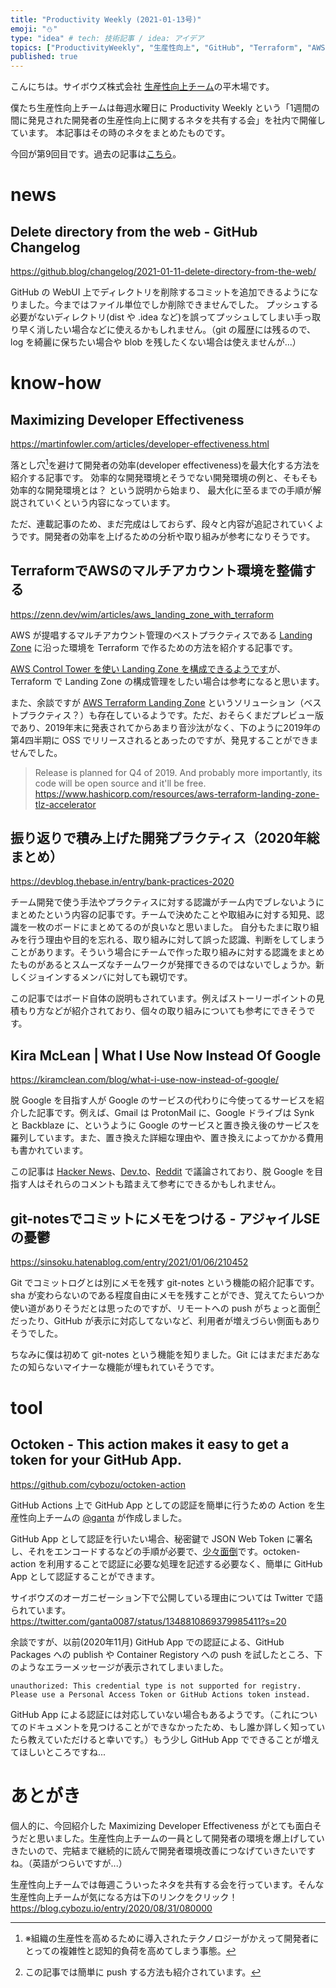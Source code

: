 ```yaml
---
title: "Productivity Weekly (2021-01-13号)"
emoji: "⛄️"
type: "idea" # tech: 技術記事 / idea: アイデア
topics: ["ProductivityWeekly", "生産性向上", "GitHub", "Terraform", "AWS"]
published: true
---
```


こんにちは。サイボウズ株式会社 [生産性向上チーム](https://blog.cybozu.io/entry/2020/08/31/080000)の平木場です。

僕たち生産性向上チームは毎週水曜日に Productivity Weekly という「1週間の間に発見された開発者の生産性向上に関するネタを共有する会」を社内で開催しています。
本記事はその時のネタをまとめたものです。

今回が第9回目です。過去の記事は[こちら](https://zenn.dev/topics/productivityweekly)。

# news
## Delete directory from the web - GitHub Changelog
https://github.blog/changelog/2021-01-11-delete-directory-from-the-web/

GitHub の WebUI 上でディレクトリを削除するコミットを追加できるようになりました。今まではファイル単位でしか削除できませんでした。
プッシュする必要がないディレクトリ(dist や .idea など)を誤ってプッシュしてしまい手っ取り早く消したい場合などに使えるかもしれません。（git の履歴には残るので、log を綺麗に保ちたい場合や blob を残したくない場合は使えませんが...）

# know-how
## Maximizing Developer Effectiveness
https://martinfowler.com/articles/developer-effectiveness.html

落とし穴[^1]を避けて開発者の効率(developer effectiveness)を最大化する方法を紹介する記事です。
効率的な開発環境とそうでない開発環境の例と、そもそも効率的な開発環境とは？ という説明から始まり、
最大化に至るまでの手順が解説されていくという内容になっています。

ただ、連載記事のため、まだ完成はしておらず、段々と内容が追記されていくようです。開発者の効率を上げるための分析や取り組みが参考になりそうです。


[^1]: ※組織の生産性を高めるために導入されたテクノロジーがかえって開発者にとっての複雑性と認知的負荷を高めてしまう事態。

## TerraformでAWSのマルチアカウント環境を整備する
https://zenn.dev/wim/articles/aws_landing_zone_with_terraform

AWS が提唱するマルチアカウント管理のベストプラクティスである [Landing Zone](https://aws.amazon.com/jp/solutions/aws-landing-zone/) に沿った環境を Terraform で作るための方法を紹介する記事です。

[AWS Control Tower を使い Landing Zone を構成できるようです](https://docs.aws.amazon.com/controltower/latest/userguide/aws-multi-account-landing-zone.html)が、Terraform で Landing Zone の構成管理をしたい場合は参考になると思います。

また、余談ですが [AWS Terraform Landing Zone](https://www.hashicorp.com/resources/aws-terraform-landing-zone-tlz-accelerator) というソリューション（ベストプラクティス？）も存在しているようです。ただ、おそらくまだプレビュー版であり、2019年末に発表されてからあまり音沙汰がなく、下のように2019年の第4四半期に OSS でリリースされるとあったのですが、発見することができませんでした。

> Release is planned for Q4 of 2019. And probably more importantly, its code will be open source and it'll be free. 
https://www.hashicorp.com/resources/aws-terraform-landing-zone-tlz-accelerator

## 振り返りで積み上げた開発プラクティス（2020年総まとめ）
https://devblog.thebase.in/entry/bank-practices-2020

チーム開発で使う手法やプラクティスに対する認識がチーム内でブレないようにまとめたという内容の記事です。チームで決めたことや取組みに対する知見、認識を一枚のボードにまとめてるのが良いなと思いました。
自分もたまに取り組みを行う理由や目的を忘れる、取り組みに対して誤った認識、判断をしてしまうことがあります。そういう場合にチームで作った取り組みに対する認識をまとめたものがあるとスムーズなチームワークが発揮できるのではないでしょうか。新しくジョインするメンバに対しても親切です。

この記事ではボード自体の説明もされています。例えばストーリーポイントの見積もり方などが紹介されており、個々の取り組みについても参考にできそうです。

## Kira McLean | What I Use Now Instead Of Google
https://kiramclean.com/blog/what-i-use-now-instead-of-google/

脱 Google を目指す人が Google のサービスの代わりに今使ってるサービスを紹介した記事です。例えば、Gmail は ProtonMail に、Google ドライブは Synk と Backblaze に、というように Google のサービスと置き換え後のサービスを羅列しています。また、置き換えた詳細な理由や、置き換えによってかかる費用も書かれています。

この記事は [Hacker News](https://news.ycombinator.com/item?id=25654222)、[Dev.to](https://dev.to/kiraemclean/what-i-use-now-instead-of-google-56lf)、[Reddit](https://www.reddit.com/r/degoogle/comments/krexp7/i_spent_2020_replacing_all_the_google_things_in/) で議論されており、脱 Google を目指す人はそれらのコメントも踏まえて参考にできるかもしれません。

## git-notesでコミットにメモをつける - アジャイルSEの憂鬱
https://sinsoku.hatenablog.com/entry/2021/01/06/210452

Git でコミットログとは別にメモを残す git-notes という機能の紹介記事です。sha が変わらないのである程度自由にメモを残すことができ、覚えてたらいつか使い道がありそうだとは思ったのですが、リモートへの push がちょっと面倒[^2]だったり、GitHub が表示に対応してないなど、利用者が増えづらい側面もありそうでした。

ちなみに僕は初めて git-notes という機能を知りました。Git にはまだまだあなたの知らないマイナーな機能が埋もれていそうです。

[^2]: この記事では簡単に push する方法も紹介されています。

# tool
## Octoken - This action makes it easy to get a token for your GitHub App.
https://github.com/cybozu/octoken-action

GitHub Actions 上で GitHub App としての認証を簡単に行うための Action を生産性向上チームの [@ganta](https://twitter.com/ganta0087) が作成しました。

GitHub App として認証を行いたい場合、秘密鍵で JSON Web Token に署名し、それをエンコードするなどの手順が必要で、[少々面倒](https://docs.github.com/en/free-pro-team@latest/developers/apps/authenticating-with-github-apps#authenticating-as-a-github-app)です。octoken-action を利用することで認証に必要な処理を記述する必要なく、簡単に GitHub App として認証することができます。

サイボウズのオーガニゼーション下で公開している理由については Twitter で語られています。
https://twitter.com/ganta0087/status/1348810869379985411?s=20

余談ですが、以前(2020年11月) GitHub App での認証による、GitHub Packages への publish や Container Registory への push を試したところ、下のようなエラーメッセージが表示されてしまいました。

```
unauthorized: This credential type is not supported for registry. Please use a Personal Access Token or GitHub Actions token instead.
```

GitHub App による認証には対応していない場合もあるようです。（これについてのドキュメントを見つけることができなかったため、もし誰か詳しく知っていたら教えていただけると幸いです。）もう少し GitHub App でできることが増えてほしいところですね...

# あとがき
個人的に、今回紹介した Maximizing Developer Effectiveness がとても面白そうだと思いました。生産性向上チームの一員として開発者の環境を爆上げしていきたいので、完結まで継続的に読んで開発者環境改善につなげていきたいですね。（英語がつらいですが...）

生産性向上チームでは毎週こういったネタを共有する会を行っています。そんな生産性向上チームが気になる方は下のリンクをクリック！
https://blog.cybozu.io/entry/2020/08/31/080000